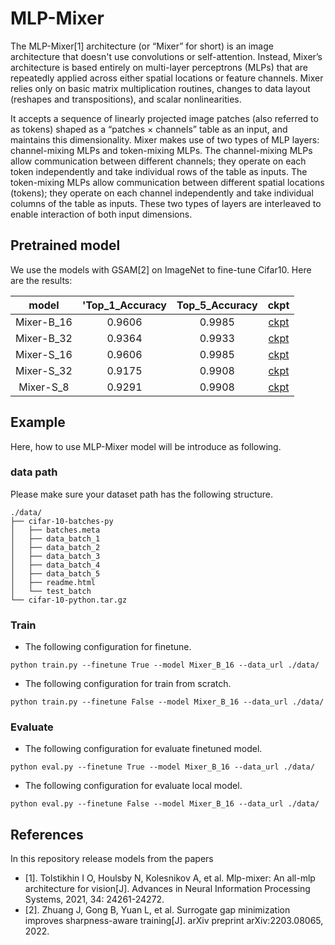 # MLP-Mixer

The MLP-Mixer[1] architecture (or “Mixer” for short) is an image architecture
that doesn't use convolutions or self-attention.
Instead, Mixer’s architecture is based entirely on multi-layer perceptrons (MLPs) that
are repeatedly applied across either spatial locations or feature channels.
Mixer relies only on basic matrix multiplication routines,
changes to data layout (reshapes and transpositions), and scalar nonlinearities.

It accepts a sequence of linearly projected image patches
(also referred to as tokens) shaped as
a “patches × channels” table as an input, and maintains this dimensionality.
Mixer makes use of two types of MLP layers: channel-mixing MLPs and token-mixing MLPs.
The channel-mixing MLPs allow communication between different channels;
they operate on each token independently and take individual rows of the table as inputs.
The token-mixing MLPs allow communication between different spatial locations (tokens);
they operate on each channel independently and take individual columns of the table as inputs.
These two types of layers are interleaved to enable interaction of both input dimensions.

## Pretrained model

We use the models with GSAM[2] on ImageNet to fine-tune Cifar10. Here are the results:

| model        | 'Top_1_Accuracy           | Top_5_Accuracy  | ckpt |
| :-------------: |:-------------:| :-----:| :-----:|
| Mixer-B_16      |  0.9606 | 0.9985 | [ckpt](https://download.mindspore.cn/vision/mlpmixer/gsam_Mixer-B_16.ckpt) |
| Mixer-B_32      |  0.9364 | 0.9933 | [ckpt](https://download.mindspore.cn/vision/mlpmixer/gsam_Mixer-B_32.ckpt) |
| Mixer-S_16      |  0.9606 | 0.9985 | [ckpt](https://download.mindspore.cn/vision/mlpmixer/gsam_Mixer-S_16.ckpt) |
| Mixer-S_32      |  0.9175 | 0.9908 | [ckpt](https://download.mindspore.cn/vision/mlpmixer/gsam_Mixer-S_32.ckpt) |
| Mixer-S_8      |  0.9291 | 0.9908 | [ckpt](https://download.mindspore.cn/vision/mlpmixer/gsam_Mixer-S_8.ckpt) |

## Example

Here, how to use MLP-Mixer model will be introduce as following.

### data path

Please make sure your dataset path has the following structure.

```text
./data/
├── cifar-10-batches-py
│   ├── batches.meta
│   ├── data_batch_1
│   ├── data_batch_2
│   ├── data_batch_3
│   ├── data_batch_4
│   ├── data_batch_5
│   ├── readme.html
│   └── test_batch
└── cifar-10-python.tar.gz
```

### Train

* The following configuration for finetune.

```shell
python train.py --finetune True --model Mixer_B_16 --data_url ./data/
```

* The following configuration for train from scratch.

```shell
python train.py --finetune False --model Mixer_B_16 --data_url ./data/
```

### Evaluate

* The following configuration for evaluate finetuned model.

```shell
python eval.py --finetune True --model Mixer_B_16 --data_url ./data/
```

* The following configuration for evaluate local model.

```shell
python eval.py --finetune False --model Mixer_B_16 --data_url ./data/
```

## References

In this repository release models from the papers

* [1]. Tolstikhin I O, Houlsby N, Kolesnikov A, et al. Mlp-mixer: An all-mlp architecture for vision[J]. Advances in Neural Information Processing Systems, 2021, 34: 24261-24272.
* [2]. Zhuang J, Gong B, Yuan L, et al. Surrogate gap minimization improves sharpness-aware training[J]. arXiv preprint arXiv:2203.08065, 2022.